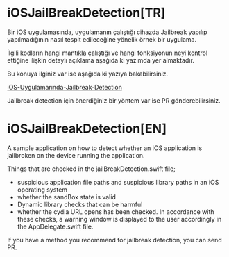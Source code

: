# iOSJailBreakDetection[TR]

Bir iOS uygulamasında, uygulamanın çalıştığı cihazda Jailbreak yapılıp yapılmadığının nasıl tespit edileceğine yönelik örnek bir uygulama.

İlgili kodların hangi mantıkla çalıştığı ve hangi fonksiyonun neyi kontrol ettiğine ilişkin detaylı açıklama aşağıda ki yazımda yer almaktadır.

Bu konuya ilginiz var ise aşağıda ki yazıya bakabilirsiniz.

[iOS-Uygulamarında-Jailbreak-Detection]()

Jailbreak detection için önerdiğiniz bir yöntem var ise PR gönderebilirsiniz.

# iOSJailBreakDetection[EN]

A sample application on how to detect whether an iOS application is jailbroken on the device running the application.

Things that are checked in the jailBreakDetection.swift file;

- suspicious application file paths and suspicious library paths in an iOS operating system 
- whether the sandBox state is valid
- Dynamic library checks that can be harmful
- whether the cydia URL opens
has been checked.
In accordance with these checks, a warning window is displayed to the user accordingly in the AppDelegate.swift file.

If you have a method you recommend for jailbreak detection, you can send PR.
